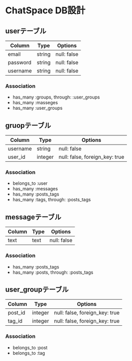# ChatSpace DB設計

## userテーブル
|Column|Type|Options|
|------|----|-------|
|email|string|null: false|
|password|string|null: false|
|username|string|null: false|
### Association
- has_many :groups, through: :user_groups
- has_many :masseges
- has_many :user_groups

## gruopテーブル
|Column|Type|Options|
|------|----|-------|
|username|string|null: false|
|user_id|integer|null: false, foreign_key: true|
### Association
- belongs_to :user
- has_many :messages
- has_many :posts_tags
- has_many  :tags,  through:  :posts_tags

## messageテーブル
|Column|Type|Options|
|------|----|-------|
|text|text|null: false|
### Association
- has_many :posts_tags
- has_many  :posts,  through:  :posts_tags

## user_groupテーブル
|Column|Type|Options|
|------|----|-------|
|post_id|integer|null: false, foreign_key: true|
|tag_id|integer|null: false, foreign_key: true|
### Association
- belongs_to :post
- belongs_to :tag